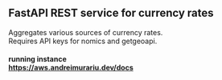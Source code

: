 ## FastAPI REST service for currency rates

Aggregates various sources of currency rates.  
Requires API keys for nomics and getgeoapi.

#### running instance</br>https://aws.andreimurariu.dev/docs